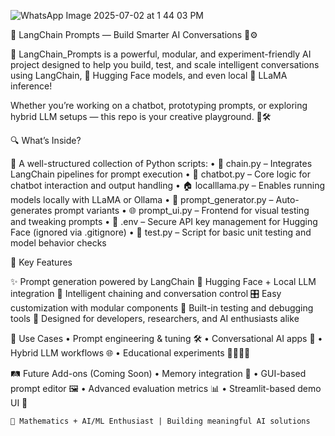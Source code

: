 ![WhatsApp Image 2025-07-02 at 1 44 03 PM](https://github.com/user-attachments/assets/76ded1ea-f1c0-4d1b-90eb-7ec4ab7093d4)


🧠 LangChain Prompts — Build Smarter AI Conversations 💬⚙️

🚀 LangChain_Prompts is a powerful, modular, and experiment-friendly AI project designed to help you build, test, and scale intelligent conversations using LangChain, 🤗 Hugging Face models, and even local 🐑 LLaMA inference!

Whether you’re working on a chatbot, prototyping prompts, or exploring hybrid LLM setups — this repo is your creative playground. 🎨🛠️

🔍 What’s Inside?

📁 A well-structured collection of Python scripts:
	•	🧩 chain.py – Integrates LangChain pipelines for prompt execution
	•	🤖 chatbot.py – Core logic for chatbot interaction and output handling
	•	🏠 localllama.py – Enables running models locally with LLaMA or Ollama
	•	🧠 prompt_generator.py – Auto-generates prompt variants
	•	🌐 prompt_ui.py – Frontend for visual testing and tweaking prompts
	•	🔐 .env – Secure API key management for Hugging Face (ignored via .gitignore)
	•	🧪 test.py – Script for basic unit testing and model behavior checks

🎯 Key Features

✨ Prompt generation powered by LangChain
🤝 Hugging Face + Local LLM integration
🧠 Intelligent chaining and conversation control
🎛️ Easy customization with modular components
🧪 Built-in testing and debugging tools
🌈 Designed for developers, researchers, and AI enthusiasts alike

🔧 Use Cases
	•	Prompt engineering & tuning 🛠️
	•	Conversational AI apps 🤖
	•	Hybrid LLM workflows 🌐
	•	Educational experiments 👩‍🎓👨‍🎓

🛤️ Future Add-ons (Coming Soon)
	•	Memory integration 🔁
	•	GUI-based prompt editor 🖼️
	•	Advanced evaluation metrics 📊
	•	Streamlit-based demo UI 🚦


	📍 Mathematics + AI/ML Enthusiast | Building meaningful AI solutions

